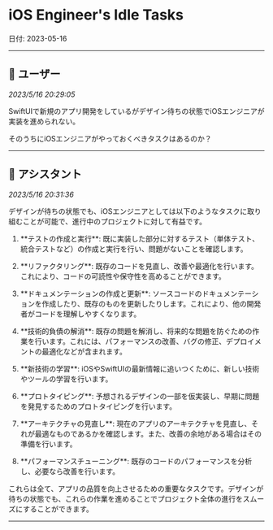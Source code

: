 # iOS Engineer's Idle Tasks

日付: 2023-05-16

---

## 👤 ユーザー
*2023/5/16 20:29:05*

SwiftUIで新規のアプリ開発をしているがデザイン待ちの状態でiOSエンジニアが実装を進められない。

そのうちにiOSエンジニアがやっておくべきタスクはあるのか？

---

## 🤖 アシスタント
*2023/5/16 20:31:36*

デザインが待ちの状態でも、iOSエンジニアとしては以下のようなタスクに取り組むことが可能で、進行中のプロジェクトに対して有益です。

1. \*\*テストの作成と実行\*\*: 既に実装した部分に対するテスト（単体テスト、統合テストなど）の作成と実行を行い、問題がないことを確認します。

2. \*\*リファクタリング\*\*: 既存のコードを見直し、改善や最適化を行います。これにより、コードの可読性や保守性を高めることができます。

3. \*\*ドキュメンテーションの作成と更新\*\*: ソースコードのドキュメンテーションを作成したり、既存のものを更新したりします。これにより、他の開発者がコードを理解しやすくなります。

4. \*\*技術的負債の解消\*\*: 既存の問題を解消し、将来的な問題を防ぐための作業を行います。これには、パフォーマンスの改善、バグの修正、デプロイメントの最適化などが含まれます。

5. \*\*新技術の学習\*\*: iOSやSwiftUIの最新情報に追いつくために、新しい技術やツールの学習を行います。

6. \*\*プロトタイピング\*\*: 予想されるデザインの一部を仮実装し、早期に問題を発見するためのプロトタイピングを行います。

7. \*\*アーキテクチャの見直し\*\*: 現在のアプリのアーキテクチャを見直し、それが最適なものであるかを確認します。また、改善の余地がある場合はその準備を行います。

8. \*\*パフォーマンスチューニング\*\*: 既存のコードのパフォーマンスを分析し、必要なら改善を行います。

これらは全て、アプリの品質を向上させるための重要なタスクです。デザインが待ちの状態でも、これらの作業を進めることでプロジェクト全体の進行をスムーズにすることができます。

---
